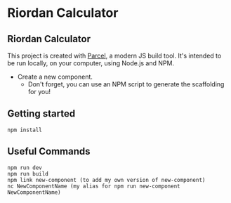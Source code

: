 # Riordan Calculator

## Riordan Calculator

This project is created with [Parcel](https://parceljs.org/), a modern JS build tool. It's intended to be run locally, on your computer, using Node.js and NPM.

- Create a new component.
  - Don't forget, you can use an NPM script to generate the scaffolding for you!

## Getting started

```
npm install
```

## Useful Commands

```
npm run dev
npm run build
npm link new-component (to add my own version of new-component)
nc NewComponentName (my alias for npm run new-component NewComponentName)
```
